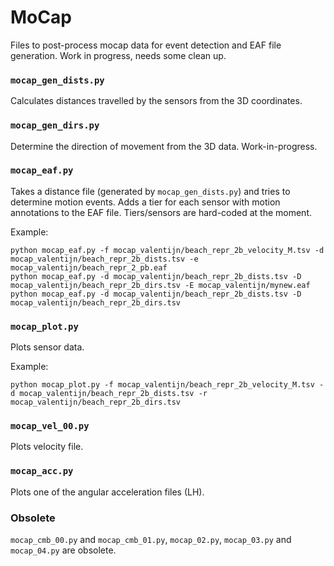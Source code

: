 # MoCap 

Files to post-process mocap data for event detection and EAF file generation. Work in progress, needs some clean up.

### `mocap_gen_dists.py`

Calculates distances travelled by the sensors from the 3D coordinates. 

### `mocap_gen_dirs.py`

Determine the direction of movement from the 3D data. Work-in-progress.

### `mocap_eaf.py`

Takes a distance file (generated by `mocap_gen_dists.py`) and tries to determine motion events. Adds a tier for each sensor with motion annotations to the EAF file. Tiers/sensors are hard-coded at the moment.

Example:
```shell
python mocap_eaf.py -f mocap_valentijn/beach_repr_2b_velocity_M.tsv -d mocap_valentijn/beach_repr_2b_dists.tsv -e mocap_valentijn/beach_repr_2_pb.eaf 
python mocap_eaf.py -d mocap_valentijn/beach_repr_2b_dists.tsv -D mocap_valentijn/beach_repr_2b_dirs.tsv -E mocap_valentijn/mynew.eaf
python mocap_eaf.py -d mocap_valentijn/beach_repr_2b_dists.tsv -D mocap_valentijn/beach_repr_2b_dirs.tsv 
```

### `mocap_plot.py`

Plots sensor data.

Example:
```shell
python mocap_plot.py -f mocap_valentijn/beach_repr_2b_velocity_M.tsv -d mocap_valentijn/beach_repr_2b_dists.tsv -r mocap_valentijn/beach_repr_2b_dirs.tsv
```

### `mocap_vel_00.py`

Plots velocity file.

### `mocap_acc.py`

Plots one of the angular acceleration files (LH).

### Obsolete

`mocap_cmb_00.py` and `mocap_cmb_01.py`, `mocap_02.py`, `mocap_03.py` and `mocap_04.py` are obsolete.
